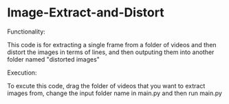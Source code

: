 # Image-Extract-and-Distort 

Functionality: 

This code is for extracting a single frame from a folder of videos and then distort the images in terms of lines,
and then outputing them into another folder named "distorted images"

Execution: 

To excute this code, drag the folder of videos that you want to extract images from, change the input folder name
in main.py and then run main.py

